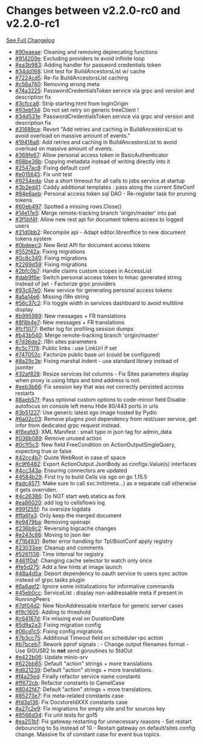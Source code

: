 # Changes between v2.2.0-rc0 and v2.2.0-rc1

[See Full Changelog](https://github.com/pydio/cells/compare/v2.2.0-rc0...v2.2.0-rc1)

- [#90eaeae](https://github.com/pydio/cells/commit/90eaeaeaeb4b9f806e05b66cf30db8641c22c8ba): Cleaning and removing deprecating functions
- [#914209e](https://github.com/pydio/cells/commit/914209e2b0b783d6167ca6ef8985a15bfe3c39a5): Excluding providers to avoid infinite loop
- [#ea3b983](https://github.com/pydio/cells/commit/ea3b983544bf92f002c1655e84d6c1ea6b7f73fe): Adding handler for password credentials token
- [#34dd168](https://github.com/pydio/cells/commit/34dd168a5c446162a3598e03536ff2a31747c6d2): Unit test for BuildAncestorsList w/ cache
- [#7224cd5](https://github.com/pydio/cells/commit/7224cd56e1a24c32c8b25012788b15ff5b73375d): Re-fix BuildAncestorsList caching
- [#c56a780](https://github.com/pydio/cells/commit/c56a7806e2cb67a92a9891cfeebda9c6a21e09cd): Removing wrong meta
- [#74a3225](https://github.com/pydio/cells/commit/74a32259f3b15f46f79d5f5ebaff2e550bd12d68): PasswordCredentialsToken service via grpc and version and description fix
- [#3cfcca8](https://github.com/pydio/cells/commit/3cfcca84a8b4ee5686a1a4794207b4845d68971b): Strip starting.html from loginOrigin
- [#93ebf34](https://github.com/pydio/cells/commit/93ebf342a3b552e2b40f19bd356b864277d7c53d): Do not set retry on generic treeClient !
- [#34d531e](https://github.com/pydio/cells/commit/34d531e5fd5d7bc2a447b31dc3034b01d1b83996): PasswordCredentialsToken service via grpc and version and description fix
- [#31689ce](https://github.com/pydio/cells/commit/31689ce87d4e72ca1da36f72944e89a282a06342): Revert "Add retries and caching in BuildAncestorsList to avoid overload on massive amount of events."
- [#19418a8](https://github.com/pydio/cells/commit/19418a86eba17d32f91d318fa5bb9870c3f88c25): Add retries and caching in BuildAncestorsList to avoid overload on massive amount of events.
- [#369fe67](https://github.com/pydio/cells/commit/369fe679b3d0e026d19ed426e6f03f14f5ebf996): Allow personal access token in BasicAuthenticator
- [#68be36b](https://github.com/pydio/cells/commit/68be36bf33cf91e65d609623c652a7898382efd4): Copying metadata instead of writing directly into it
- [#2547ac8](https://github.com/pydio/cells/commit/2547ac8aac1d4e88c1928f3fe97200e67b0679a9): Fixing default conf
- [#e015645](https://github.com/pydio/cells/commit/e01564539d7277d9dc29f59c61aac7061b454814): Fix unit test
- [#9254eda](https://github.com/pydio/cells/commit/9254eda1c0eeccc6b0ea34516fca438310e7f229): Use a short timeout for all calls to jobs service at startup
- [#3b2ed41](https://github.com/pydio/cells/commit/3b2ed4185cc9f8fbacdd881561ea5a1f13661af6): Caddy additional templates : pass along the current SiteConf
- [#84e6aeb](https://github.com/pydio/cells/commit/84e6aeb07ac908a0389049cdb2f98306299087e0): Personal access token sql DAO - Re-register task for pruning tokens
- [#60eb497](https://github.com/pydio/cells/commit/60eb4977d5c3025db104b26e54114863419c9ad7): Spotted a missing rows.Close()
- [#14e17e5](https://github.com/pydio/cells/commit/14e17e5d4a900707a52bc19bcc86d9482bbfbaa1): Merge remote-tracking branch 'origin/master' into pat
- [#3f5bf4f](https://github.com/pydio/cells/commit/3f5bf4fdfbca0254e0477110305d7020053e19b0): Allow new rest api for document tokens access to logged users
- [#21d0bb2](https://github.com/pydio/cells/commit/21d0bb28624fe36d89d55fb837568433f61fad77): Recompile api - Adapt editor.libreoffice to new document tokens system
- [#0bdeec3](https://github.com/pydio/cells/commit/0bdeec30bf6afa432dc97eb6881953600012a00c): New Rest API for document access tokens
- [#552f42a](https://github.com/pydio/cells/commit/552f42ad6c6a14314f45f5f447275ed4094552db): Fixing migrations
- [#0c8c340](https://github.com/pydio/cells/commit/0c8c34069084b6144fa6588fe2cab3a5028ffc79): Fixing migrations
- [#2269d59](https://github.com/pydio/cells/commit/2269d5928d50a0a0ea4eaec6c7b87acf9605da27): Fixing migrations
- [#2bfc0b7](https://github.com/pydio/cells/commit/2bfc0b7e1dfbe051dc467813c378d78b0d8438b3): Handle claims custom scopes in AccessList
- [#dab9f6e](https://github.com/pydio/cells/commit/dab9f6e4d18af5a69beaf9b5d80196a98245b6ed): Switch personal access token to hmac generated string instead of jwt - Factorize grpc providers
- [#93c67e0](https://github.com/pydio/cells/commit/93c67e0d48ed6220f0af24f0dc8e5ff6ef16c572): New service for generating personal access tokens
- [#a5a14e6](https://github.com/pydio/cells/commit/a5a14e6a7d0eb2e42a1c6b4549638da1d0b5aeff): Missing i18n string
- [#56c37c2](https://github.com/pydio/cells/commit/56c37c220e74caf1a3eba32e6396964f452fde96): Fix toggle width in services dashboard to avoid multiline display
- [#b995989](https://github.com/pydio/cells/commit/b995989901c7e24e78320677535da6cc951e1832): New messages + FR translations
- [#8f8b4e7](https://github.com/pydio/cells/commit/8f8b4e763d74975d1e0d1f649088379a95fb6b42): New messages + FR translations
- [#fcf1077](https://github.com/pydio/cells/commit/fcf10779b87f87c632d84ee3de661bee588cec60): Better log for profiling session dumps
- [#b43b540](https://github.com/pydio/cells/commit/b43b5408787906edc8b3450d644f7f7c57cc4dbe): Merge remote-tracking branch 'origin/master'
- [#7d36de2](https://github.com/pydio/cells/commit/7d36de24718819cf78fbb93962ba595e051b0bb5): i18n sites parameters
- [#c5c7178](https://github.com/pydio/cells/commit/c5c7178195440cb23c553284720075f2b2a18895): Public links : use LinkUrl if set
- [#747052c](https://github.com/pydio/cells/commit/747052cdbea9bdcba30ab51deab753b11316e026): Factorize public base uri (could be configured)
- [#8a29c3e](https://github.com/pydio/cells/commit/8a29c3e0fe5c53a0c565fd65add7134ad2f5c03a): Fixing marshal indent - use standard library instead of jsoniter
- [#32af828](https://github.com/pydio/cells/commit/32af82832b9a2b45f22ea76c5a7a32a987b07d39): Resize services list columns - Fix Sites parameters display when proxy is using https and bind address is not.
- [#eeb3b66](https://github.com/pydio/cells/commit/eeb3b6680d16b13730a3349e0cc13ab21bde9c7a): Fix session key that was not correctly persisted accross restarts
- [#8aeb57f](https://github.com/pydio/cells/commit/8aeb57f5c29287dec47656481dcc6766acdd4f82): Pass optional custom options to code-mirror field Disable autofocus on console left menu Hide 80/443 ports in urls
- [#3b51227](https://github.com/pydio/cells/commit/3b5122751c52db25b5498b3999e3f92bc38d6bda): Use generic latest xgo image hosted by Pydio
- [#6a02c03](https://github.com/pydio/cells/commit/6a02c03353eb49f4e836818079beccc706066883): Remove plugins pool dependency from rest/user service, get infor from dedicated grpc request instead.
- [#f8eafd3](https://github.com/pydio/cells/commit/f8eafd39aeca568d265d2f056cdfb3be3624d1c1): XML Manifest : small typo in json tag for admin_data
- [#036b089](https://github.com/pydio/cells/commit/036b0895a45d97a50d7a163cbfa808cc4a97c8d4): Remove unused action
- [#0c1f5c3](https://github.com/pydio/cells/commit/0c1f5c34519002fbde6feba54e679a71144a616f): New field FreeCondition on ActionOutputSingleQuery, expecting true or false
- [#42cc4b7](https://github.com/pydio/cells/commit/42cc4b72ceee7b3d96080f58ecac9874ba405045): Quote WebRoot in case of space
- [#c9f6482](https://github.com/pydio/cells/commit/c9f6482023002396c880a505b27d16c025a5e958): Export ActionOutput.JsonBody as configx.Value(s) interfaces
- [#4cc343a](https://github.com/pydio/cells/commit/4cc343adba672ea16bd3f495d8b44f4fecfa25ff): Ensuring connectors are updated
- [#4584b29](https://github.com/pydio/cells/commit/4584b293580f7e3221b307a0551fcb4ead124e94): First try to build Cells via xgo on go 1.15.5
- [#adc4571](https://github.com/pydio/cells/commit/adc4571609b8588653c04efbee027e94bcda3c6f): Make sure to call svc.Init(meta...) as a separate call otherwise it gets overriden.
- [#4c26386](https://github.com/pydio/cells/commit/4c263861e6089afe9a8f6a4fdd4b8dd4ce982a25): Do NOT start web.statics as fork
- [#ea86020](https://github.com/pydio/cells/commit/ea860201859b53b10c9ba9614891408f438c18fc): add log to cellsflows log
- [#991255f](https://github.com/pydio/cells/commit/991255ffdd98bbd8266f717042f1462e8240e646): fix oversize logdata
- [#ffa6fa3](https://github.com/pydio/cells/commit/ffa6fa336765dca342b5f71cd9818683d0dffa13): Only keep the merged document
- [#e9479ba](https://github.com/pydio/cells/commit/e9479ba2af9cfa8183867ae3901c89d006b6ab6d): Removing openapi
- [#236b9c2](https://github.com/pydio/cells/commit/236b9c2b253ad1d796314788e710188c8fb3b40b): Reversing bigcache changes
- [#e243c86](https://github.com/pydio/cells/commit/e243c8615a332c79315b6da914155a7db74f04ab): Moving to json iter
- [#7164931](https://github.com/pydio/cells/commit/71649313f66c65ac9e5b57682295f21a8c3d0dd9): Better error handling for Tpl/BootConf apply registry
- [#23033ee](https://github.com/pydio/cells/commit/23033ee87c38169abc8c6350343427848fa929ed): Cleanup and comments
- [#5261138](https://github.com/pydio/cells/commit/5261138bd0fd6d020c03c1b63b69cce94d6ef0e9): Time interval for registry
- [#461f0af](https://github.com/pydio/cells/commit/461f0af91a231f93583af359360c893962156c78): Changing cache selector to watch only once
- [#fe5d275](https://github.com/pydio/cells/commit/fe5d2756c7025f154d6a001bba40b6f1dbc87f41): Add a few hints at image launch
- [#48a4d5a](https://github.com/pydio/cells/commit/48a4d5a9bbbac7e9c83908fedddfac0156844866): Deport dependency to oauth service to users sync action instead of grpc.tasks plugin
- [#6a6aef2](https://github.com/pydio/cells/commit/6a6aef23a899f97f73f56ca5fcb5ea1a1bc19d06): Ignore some initializations for informative commands
- [#45eb0cc](https://github.com/pydio/cells/commit/45eb0cc6e98a3b571ee43cef25a38b6b8c5ee388): ServiceList : display non-addressable meta if present in RunningPeers
- [#7df04d2](https://github.com/pydio/cells/commit/7df04d2d5f6bfeafd27f8363637af1c8ccb1b5cf): New NonAddressable interface for generic server cases
- [#f9c1605](https://github.com/pydio/cells/commit/f9c160578d3f733a4840af59b7443f03ed8bec35): Adding to threshold
- [#c64167d](https://github.com/pydio/cells/commit/c64167d942c3d233082c82658783ab4850a9a2cd): Fix missing eval on DurationDate
- [#5d9a2a3](https://github.com/pydio/cells/commit/5d9a2a3bc2bc7a517dd324864c1d9bb96067f5a9): Fixing migration config
- [#06cd1c5](https://github.com/pydio/cells/commit/06cd1c54dacc2f55d8961100b788fcb4240682d0): Fixing config migrations
- [#7b3cc75](https://github.com/pydio/cells/commit/7b3cc7594479c978fb5e22b7a2098d9f484c500d): Additional Timeout field on scheduler rpc action
- [#b7bceb7](https://github.com/pydio/cells/commit/b7bceb717cb87a4303646d95e3d198479838e409): Rework pprof signals : - Change output filenames format - Use SIGUSR2 to **not** send goroutines to StdOut
- [#e422b06](https://github.com/pydio/cells/commit/e422b0642284d41faccbdf9c817a1789259b3a5a): Update minio-srv
- [#622bb85](https://github.com/pydio/cells/commit/622bb851efc7feab9a1a8df8fe03a6cc924cfdb1): Default "action" strings + more translations
- [#d821239](https://github.com/pydio/cells/commit/d821239a9308a07013cfd4c729f9c6917f28d6d8): Default "action" strings + more translations.
- [#f4a25ed](https://github.com/pydio/cells/commit/f4a25ede63850262f7b24728c9a4ab0bfddb1568): Finally refactor service name constants
- [#ff672cb](https://github.com/pydio/cells/commit/ff672cb94f8b44a15391705c912adc57f96a996b): Refactor constants to CamelCase
- [#8042f47](https://github.com/pydio/cells/commit/8042f473f733faef321233f6187e14783b688975): Default "action" strings + more translations.
- [#85273e7](https://github.com/pydio/cells/commit/85273e7df19295145a65e81d138bfb461d176f69): Fix meta-related constants case
- [#fd3a136](https://github.com/pydio/cells/commit/fd3a1363f9f4a308d05463e6d7c2f225607256df): Fix DocstoreIdXXX constants case
- [#a27c2e9](https://github.com/pydio/cells/commit/a27c2e9c0ba7bdc92676a2de7db1a738e33e81ea): Fix migrations for empty site and for sources key
- [#8566d34](https://github.com/pydio/cells/commit/8566d34818480dd2e550de7f3e6d31ecd87ad67b): Fix unit tests for go15
- [#ea251bf](https://github.com/pydio/cells/commit/ea251bf0a154d0d0d584e6a2e6f9b8be93f5828f): Fix gateway restarting for unnecessary reasons - Set restart debouncing to 5s instead of 10 - Restart gateway on default/sites config change. Massive fix of constant case for event bus topics.
